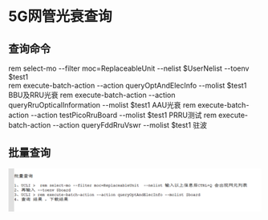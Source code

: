 # 5G网管光衰查询

## 查询命令

rem select-mo --filter moc=ReplaceableUnit  --nelist  $UserNelist --toenv $test1  
rem execute-batch-action --action queryOptAndElecInfo --molist $test1     BBU及RRU光衰
rem execute-batch-action --action queryRruOpticalInformation --molist $test1    AAU光衰
rem execute-batch-action --action testPicoRruBoard --molist $test1       PRRU测试
rem execute-batch-action --action queryFddRruVswr --molist $test1      驻波

## 批量查询

![image-20220315172526302](imge/Untitled.assets/image-20220315172526302.png)